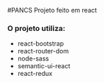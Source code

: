 #PANCS
Projeto feito em react

### O projeto utiliza:
- react-bootstrap
- react-router-dom
- node-sass
- semantic-ui-react
- react-redux